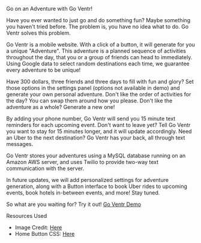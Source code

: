 Go on an Adventure with Go Ventr!

Have you ever wanted to just go and do something fun? Maybe something you haven't tried before. The problem is, you have no idea what to do. Go Ventr solves this problem.

Go Ventr is a mobile website. With a click of a button, it will generate for you a unique "Adventure". This adventure is a planned sequence of activities throughout the day, that you or a group of friends can head to immediately. Using Google data to select random destinations each time, we guarantee every adventure to be unique!

Have 300 dollars, three friends and three days to fill with fun and glory? Set those options in the settings panel (options not available in demo) and generate your own personal adventure. Don't like the order of activities for the day? You can swap them around how you please. Don't like the adventure as a whole? Generate a new one!

By adding your phone number, Go Ventr will send you 15 minute text reminders for each upcoming event. Don't want to leave yet? Tell Go Ventr you want to stay for 15 minutes longer, and it will update accordingly. Need an Uber to the next destination? Go Ventr has your back, all through text messages.

Go Ventr stores your adventures using a MySQL database running on an Amazon AWS server, and uses Twilio to provide two-way text communication with the server.

In future updates, we will add personalized settings for adventure generation, along with a Button interface to book Uber rides to upcoming events, book hotels in-between events, and more! Stay tuned.

So what are you waiting for? Try it out! [Go Ventr Demo](goventr.net)

Resources Used
* Image Credit: [Here](http://alterra.cc/media/turobj/icon/Appalachian_Trail_attr_5.jpg)
* Home Button CSS: [Here](https://www.sanwebe.com/2014/02/css3-buttons-examples-with-effects-animations/comment-page-2)
